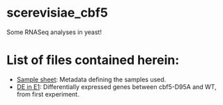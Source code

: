 # scerevisiae_cbf5

Some RNASeq analyses in yeast!

# List of files contained herein:

*  [Sample sheet](sample_sheets/all_samples.xlsx):  Metadata defining the samples used.
*  [DE in E1](E1/E1_de_06062018.xlsx):  Differentially expressed genes between cbf5-D95A and WT, from first experiment.
